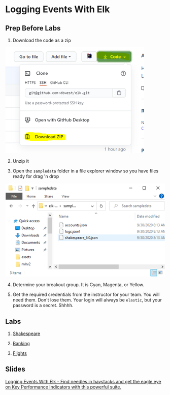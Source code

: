 # Logging Events With Elk

## Prep Before Labs

1. Download the code as a zip

![DL](assets/DL.PNG?raw=true)

2. Unzip it

3. Open the `sampledata` folder in a file explorer window so you have files ready for drag 'n drop

![drag](assets/drag.PNG?raw=true)

4. Determine your breakout group. It is Cyan, Magenta, or Yellow.

5. Get the required credentials from the instructor for your team. You will need them. Don't lose them. Your login will always be `elastic`, but your password is a secret. Shhhh.

## Labs

1. [Shakespeare](./shakespeare.md)

2. [Banking](./banking.md)

3. [Flights](./flights.md)

## Slides
[Logging Events With Elk - Find needles in haystacks and get the eagle eye on Key Performance Indicators with this powerful suite.](https://docs.google.com/presentation/d/1eQo3OqqG39MzKhnlL62d9JVl4oHQUz98649r0Ir_sIQ/edit?usp=sharing)
